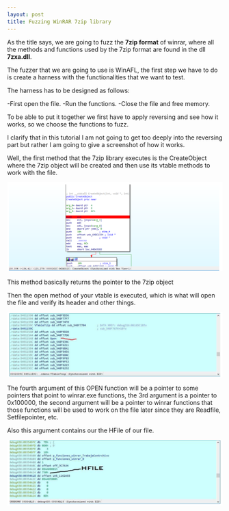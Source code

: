 ```yaml
---
layout: post
title: Fuzzing WinRAR 7zip library
---
```



As the title says, we are going to fuzz the **7zip format** of winrar, where all the methods and functions used by the 7zip format are found in the dll **7zxa.dll**.

The fuzzer that we are going to use is WinAFL, the first step we have to do is create a harness with the functionalities that we want to test.

The harness has to be designed as follows:

-First open the file.
-Run the functions.
-Close the file and free memory.

To be able to put it together we first have to apply reversing and see how it works, so we choose the functions to fuzz.

I clarify that in this tutorial I am not going to get too deeply into the reversing part but rather I am going to give a screenshot of how it works.

Well, the first method that the 7zip library executes is the CreateObject where the 7zip object will be created and then use its vtable methods to work with the file.

![config](/images/imagen1.png)


This method basically returns the pointer to the 7zip object

Then the open method of your vtable is executed, which is what will open the file and verify its header and other things.

![config](/images/imagen2.png)


The fourth argument of this OPEN function will be a pointer to some pointers that point to winrar.exe functions, the 3rd argument is a pointer to 0x100000, the second argument will be a pointer to winrar functions that those functions will be used to work on the file later since they are Readfile, Setfilepointer, etc. 

Also this argument contains our the HFile of our file.

![config](/images/imagen3.png)
